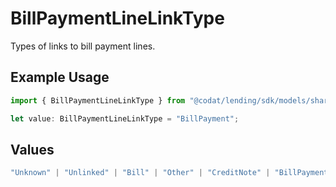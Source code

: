 # BillPaymentLineLinkType

Types of links to bill payment lines.

## Example Usage

```typescript
import { BillPaymentLineLinkType } from "@codat/lending/sdk/models/shared";

let value: BillPaymentLineLinkType = "BillPayment";
```

## Values

```typescript
"Unknown" | "Unlinked" | "Bill" | "Other" | "CreditNote" | "BillPayment" | "PaymentOnAccount" | "Refund" | "ManualJournal" | "Discount"
```